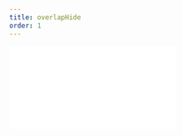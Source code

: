 ```yaml
---
title: overlapHide
order: 1
---
```


<embed src="@/docs/options/plots/label/overlapHide.zh.md"></embed>
